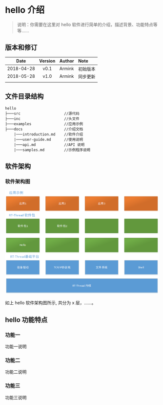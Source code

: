 # hello 介绍 #

> 说明：你需要在这里对 hello 软件进行简单的介绍，描述背景、功能特点等等……

## 版本和修订

| Date       | Version   |  Author    | Note  |
| --------   | :-----:   | :----      | :---- |
| 2018-04-28 | v0.1      | Armink     | 初始版本 |
| 2018-05-28 | v1.0      | Armink     | 同步更新 |
|            |           |            | |

## 文件目录结构

```
hello
├───src                    //源代码
├───inc                    //头文件
├───examples               //应用示例
├───docs                   //介绍文档
    |───introduction.md    //软件介绍
    |───user-guide.md      //使用说明
    |───api.md             //API 说明
    |───samples.md         //示例程序说明
```

## 软件架构 ###

### 软件架构图 ###

![hello 软件架构图](./figures/framework.png)

如上 hello 软件架构图所示, 共分为 x 层，……。

## hello 功能特点 ##

### 功能一 ###

功能一说明

### 功能二 ###

功能二说明

### 功能三 ###

功能三说明

